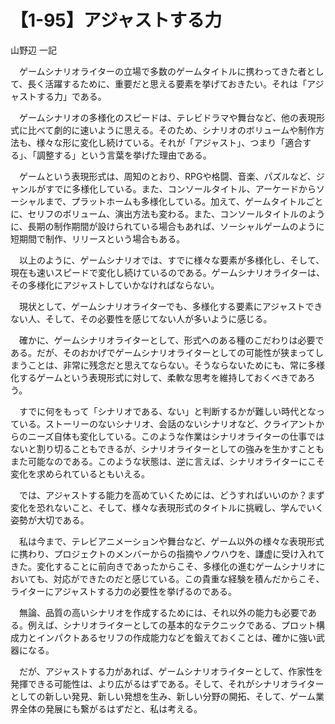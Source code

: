 # 【1-95】アジャストする力

<div class="author">山野辺 一記</div>

　ゲームシナリオライターの立場で多数のゲームタイトルに携わってきた者として、長く活躍するために、重要だと思える要素を挙げておきたい。それは「アジャストする力」である。

　ゲームシナリオの多様化のスピードは、テレビドラマや舞台など、他の表現形式に比べて劇的に速いように思える。そのため、シナリオのボリュームや制作方法も、様々な形に変化し続けている。それが「アジャスト」、つまり「適合する」、「調整する」という言葉を挙げた理由である。

　ゲームという表現形式は、周知のとおり、RPGや格闘、音楽、パズルなど、ジャンルがすでに多様化している。また、コンソールタイトル、アーケードからソーシャルまで、プラットホームも多様化している。加えて、ゲームタイトルごとに、セリフのボリューム、演出方法も変わる。また、コンソールタイトルのように、長期の制作期間が設けられている場合もあれば、ソーシャルゲームのように短期間で制作、リリースという場合もある。

　以上のように、ゲームシナリオでは、すでに様々な要素が多様化し、そして、現在も速いスピードで変化し続けているのである。ゲームシナリオライターは、その多様化にアジャストしていかなければならない。

　現状として、ゲームシナリオライターでも、多様化する要素にアジャストできない人、そして、その必要性を感じてない人が多いように感じる。

　確かに、ゲームシナリオライターとして、形式へのある種のこだわりは必要である。だが、そのおかげでゲームシナリオライターとしての可能性が狭まってしまうことは、非常に残念だと思えてならない。そうならないためにも、常に多様化するゲームという表現形式に対して、柔軟な思考を維持しておくべきであろう。

　すでに何をもって「シナリオである、ない」と判断するかが難しい時代となっている。ストーリーのないシナリオ、会話のないシナリオなど、クライアントからのニーズ自体も変化している。このような作業はシナリオライターの仕事ではないと割り切ることもできるが、シナリオライターとしての強みを生かすこともまた可能なのである。このような状態は、逆に言えば、シナリオライターにこそ変化を求められているともいえる。

　では、アジャストする能力を高めていくためには、どうすればいいのか？まず変化を恐れないこと、そして、様々な表現形式のタイトルに挑戦し、学んでいく姿勢が大切である。

　私は今まで、テレビアニメーションや舞台など、ゲーム以外の様々な表現形式に携わり、プロジェクトのメンバーからの指摘やノウハウを、謙虚に受け入れてきた。変化することに前向きであったからこそ、多様化の進むゲームシナリオにおいても、対応ができたのだと感じている。この貴重な経験を積んだからこそ、ライターにアジャストする力の必要性を挙げるのである。

　無論、品質の高いシナリオを作成するためには、それ以外の能力も必要である。例えば、シナリオライターとしての基本的なテクニックである、プロット構成力とインパクトあるセリフの作成能力などを鍛えておくことは、確かに強い武器になる。

　だが、アジャストする力があれば、ゲームシナリオライターとして、作家性を発揮できる可能性は、より広がるはずである。そして、それがシナリオライターとしての新しい発見、新しい発想を生み、新しい分野の開拓、そして、ゲーム業界全体の発展にも繋がるはずだと、私は考える。
